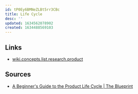 ```yaml
---
id: tP0Ey6BMNeZLBt5rr3CBc
title: Life Cycle
desc: ''
updated: 1634562078902
created: 1634488569103
---
```


## Links

* [wiki.concepts.list.research.product](../research/product.md)

## Sources

* [A Beginner's Guide to the Product Life Cycle | The Blueprint](https://www.fool.com/the-blueprint/product-life-cycle/)
